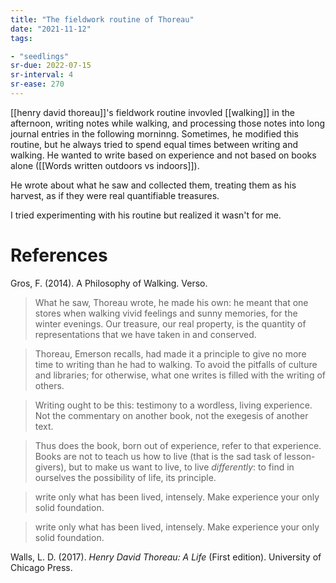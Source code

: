 ```yaml
---
title: "The fieldwork routine of Thoreau"
date: "2021-11-12"
tags:

- "seedlings"
sr-due: 2022-07-15
sr-interval: 4
sr-ease: 270
---
```


[[henry david thoreau]]'s fieldwork routine invovled [[walking]] in the afternoon, writing notes while walking, and processing those notes into long journal entries in the following morninng. Sometimes, he modified this routine, but he always tried to spend equal times between writing and walking. He wanted to write based on experience and not based on books alone ([[Words written outdoors vs indoors]]).

He wrote about what he saw and collected them, treating them as his harvest, as if they were real quantifiable treasures.

I tried experimenting with his routine but realized it wasn't for me.

# References

Gros, F. (2014). A Philosophy of Walking. Verso.

> What he saw, Thoreau wrote, he made his own: he meant that one stores when walking vivid feelings and sunny memories, for the winter evenings. Our treasure, our real property, is the quantity of representations that we have taken in and conserved.

> Thoreau, Emerson recalls, had made it a principle to give no more time to writing than he had to walking. To avoid the pitfalls of culture and libraries; for otherwise, what one writes is filled with the writing of others.

> Writing ought to be this: testimony to a wordless, living experience. Not the commentary on another book, not the exegesis of another text.

> Thus does the book, born out of experience, refer to that experience. Books are not to teach us how to live (that is the sad task of lesson-givers), but to make us want to live, to live *differently*: to find in ourselves the possibility of life, its principle.

> write only what has been lived, intensely. Make experience your only solid foundation.

> write only what has been lived, intensely. Make experience your only solid foundation.

Walls, L. D. (2017). *Henry David Thoreau: A Life* (First edition). University of Chicago Press.